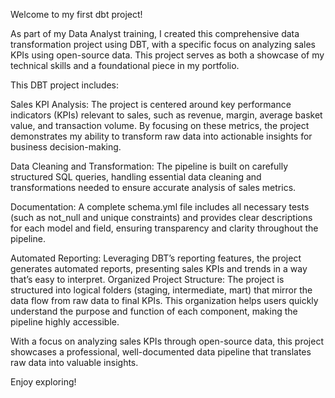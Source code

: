 Welcome to my first dbt project!


As part of my Data Analyst training, I created this comprehensive data transformation project using DBT, with a specific focus on analyzing sales KPIs using open-source data. This project serves as both a showcase of my technical skills and a foundational piece in my portfolio.


This DBT project includes:

Sales KPI Analysis: The project is centered around key performance indicators (KPIs) relevant to sales, such as revenue, margin, average basket value, and transaction volume. By focusing on these metrics, the project demonstrates my ability to transform raw data into actionable insights for business decision-making.

Data Cleaning and Transformation: The pipeline is built on carefully structured SQL queries, handling essential data cleaning and transformations needed to ensure accurate analysis of sales metrics.

Documentation: A complete schema.yml file includes all necessary tests (such as not_null and unique constraints) and provides clear descriptions for each model and field, ensuring transparency and clarity throughout the pipeline.

Automated Reporting: Leveraging DBT’s reporting features, the project generates automated reports, presenting sales KPIs and trends in a way that’s easy to interpret.
Organized Project Structure: The project is structured into logical folders (staging, intermediate, mart) that mirror the data flow from raw data to final KPIs. This organization helps users quickly understand the purpose and function of each component, making the pipeline highly accessible.

With a focus on analyzing sales KPIs through open-source data, this project showcases a professional, well-documented data pipeline that translates raw data into valuable insights.


Enjoy exploring!
